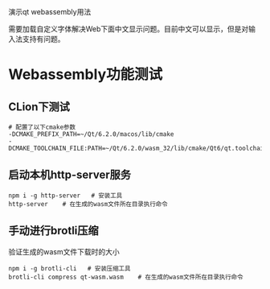 演示qt webassembly用法

需要加载自定义字体解决Web下面中文显示问题。目前中文可以显示，但是对输入法支持有问题。

# Webassembly功能测试

## CLion下测试

```shell
# 配置了以下cmake参数
-DCMAKE_PREFIX_PATH=~/Qt/6.2.0/macos/lib/cmake
-DCMAKE_TOOLCHAIN_FILE:PATH=~/Qt/6.2.0/wasm_32/lib/cmake/Qt6/qt.toolchain.cmake
```

## 启动本机http-server服务

```shell
npm i -g http-server   # 安装工具
http-server    # 在生成的wasm文件所在目录执行命令
```

## 手动进行brotli压缩
验证生成的wasm文件下载时的大小

```shell
npm i -g brotli-cli   # 安装压缩工具
brotli-cli compress qt-wasm.wasm    # 在生成的wasm文件所在目录执行命令
```